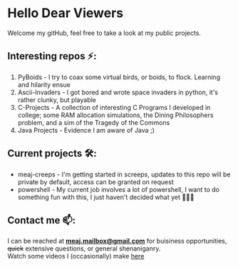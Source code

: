 # Hello Dear Viewers
Welcome my gitHub, feel free to take a look at my public projects.
## Interesting repos ⚡:
1. PyBoids - I try to coax some virtual birds, or boids, to flock. Learning and hilarity ensue
2. Ascii-Invaders - I got bored and wrote space invaders in python, it's rather clunky, but playable
3. C-Projects - A collection of interesting C Programs I developed in college; some RAM allocation simulations, the Dining Philosophers problem, and a sim of the Tragedy of the Commons
4. Java Projects - Evidence I am aware of Java ;)
## Current projects 🛠️:
* meaj-creeps - I'm getting started in screeps, updates to this repo will be private by default, access can be granted on request
* powershell - My current job involves a lot of powershell, I want to do something fun with this, I just haven't decided what yet 🤷🏻‍♂️
## Contact me 📫:
I can be reached at **meaj.mailbox@gmail.com** for buisiness opportunities, ~~quick~~ extensive questions, or general shenaniganry.   
Watch some videos I (occasionally) make [here](https://www.youtube.com/channel/UC9_9vFneCA4rA2FWsUTf15A)

<!--
**meaj/meaj** is a ✨ _special_ ✨ repository because its `README.md` (this file) appears on your GitHub profile.

Here are some ideas to get you started:

- 🔭 I’m currently working on ...
- 🌱 I’m currently learning ...
- 👯 I’m looking to collaborate on ...
- 🤔 I’m looking for help with ...
- 💬 Ask me about ...
- 📫 How to reach me: ...
- 😄 Pronouns: ...
- ⚡ Fun fact: ...
-->
